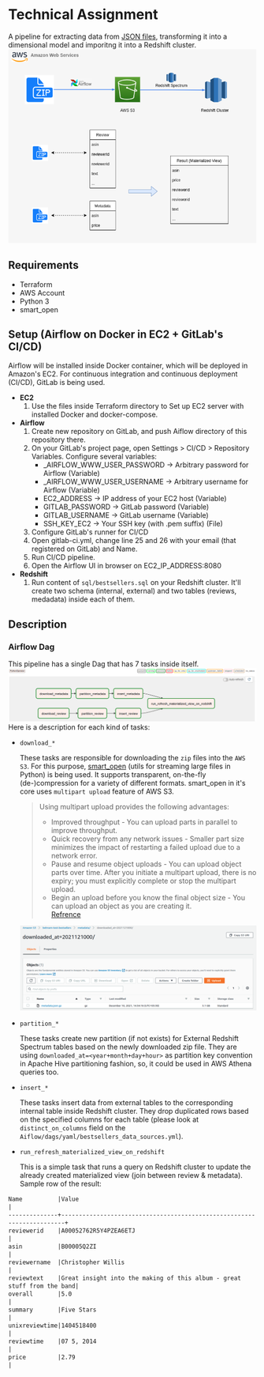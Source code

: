 # Technical Assignment
A pipeline for extracting data from [JSON files](http://jmcauley.ucsd.edu/data/amazon/links.html), transforming it into a dimensional model and imporitng it into a Redshift cluster.
![overview](./pics/overview.png)

## Requirements
- Terraform
- AWS Account
- Python 3
- smart_open
  
## Setup (Airflow on Docker in EC2 + GitLab's CI/CD)
Airflow will be installed inside Docker container, which will be deployed in Amazon's EC2. For continuous integration and continuous deployment (CI/CD), GitLab is being used.
- **EC2**
  1. Use the files inside Terraform directory to Set up EC2 server with installed Docker and docker-compose.
- **Airflow**
  1. Create new repository on GitLab, and push Aiflow directory of this repository there.
  2. On your GitLab's project page, open Settings > CI/CD > Repository Variables. Configure several variables:<br>
       * _AIRFLOW_WWW_USER_PASSWORD -> Arbitrary password for Airflow (Variable)<br>
       * _AIRFLOW_WWW_USER_USERNAME -> Arbitrary username for Airflow (Variable)<br>
       * EC2_ADDRESS -> IP address of your EC2 host (Variable)<br>
       * GITLAB_PASSWORD -> GitLab password (Variable)<br>
       * GITLAB_USERNAME -> GitLab username (Variable)<br>
       * SSH_KEY_EC2 -> Your SSH key (with .pem suffix) (File)<br>
  3. Configure GitLab's runner for CI/CD
  4. Open gitlab-ci.yml, change line 25 and 26 with your email (that registered on GitLab) and Name.
  5. Run CI/CD pipeline.
  6. Open the Airflow UI in browser on EC2_IP_ADDRESS:8080
- **Redshift**
  1. Run content of `sql/bestsellers.sql` on your Redshift cluster. It'll create two schema (internal, external) and two tables (reviews, medadata) inside each of them.
## Description
### Airflow Dag
This pipeline has a single Dag that has 7 tasks inside itself. 
![dags](./pics/dags.png)
Here is a description for each kind of tasks:
- `download_*` 

    These tasks are responsible for downloading the `zip` files into the `AWS S3`. For this purpose, [smart_open](https://github.com/RaRe-Technologies/smart_open) (utils for streaming large files in Python) is being used. It supports transparent, on-the-fly (de-)compression for a variety of different formats. smart_open in it's core uses `multipart upload` feature of AWS S3. 
    > Using multipart upload provides the following advantages: 
    > - Improved throughput - You can upload parts in parallel to improve throughput.
    > - Quick recovery from any network issues - Smaller part size minimizes the impact of restarting a failed upload due to a network error.
    > - Pause and resume object uploads - You can upload object parts over time. After you initiate a multipart upload, there is no expiry; you must explicitly complete or stop the multipart upload.
    > - Begin an upload before you know the final object size - You can upload an object as you are creating it.
    > <br> [Refrence](https://docs.aws.amazon.com/AmazonS3/latest/userguide/mpuoverview.html)
     
    ![dags](./pics/s3.png)

- `partition_*` 

  These tasks create new partition (if not exists) for External Redshift Spectrum tables based on the newly downloaded zip file. They are using `downloaded_at=<year+month+day+hour>` as partition key convention in Apache Hive partitioning fashion, so, it could be used in AWS Athena queries too.   

- `insert_*` 
  
  These tasks insert data from external tables to the corresponding internal table inside Redshift cluster. They drop duplicated rows based on the specified columns for each table (please look at ``distinct_on_columns`` field on the `Aiflow/dags/yaml/bestsellers_data_sources.yml`).

- `run_refresh_materialized_view_on_redshift` 
  
  This is a simple task that runs a query on Redshift cluster to update the already created materialized view (join between review & metadata).
  Sample row of the result:
```
Name          |Value                                                                  |
--------------+-----------------------------------------------------------------------+
reviewerid    |A00052762R5Y4PZEA6ETJ                                                  |
asin          |B00005Q2ZI                                                             |
reviewername  |Christopher Willis                                                     |
reviewtext    |Great insight into the making of this album - great stuff from the band|
overall       |5.0                                                                    |
summary       |Five Stars                                                             |
unixreviewtime|1404518400                                                             |
reviewtime    |07 5, 2014                                                             |
price         |2.79                                                                   |
```

    

    

